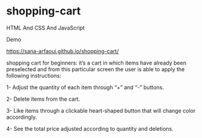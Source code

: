 # shopping-cart

HTML And CSS And JavaScript

Demo 

https://sana-arfaoui.github.io/shopping-cart/


shopping cart for beginners: it’s a cart in which items have already been preselected and from this particular screen the user is able to apply the following instructions:


1- Adjust the quantity of each item through  “+” and “-” buttons.

2- Delete items from the cart.

3- Like items through a clickable heart-shaped button that will change color accordingly.

4- See the total price adjusted according to quantity and deletions.



